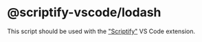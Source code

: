 # @scriptify-vscode/lodash

This script should be used with the ["Scriptify"](https://marketplace.visualstudio.com/items?itemName=scriptify.scriptify) VS Code extension.